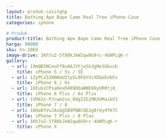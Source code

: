 ```yaml
---
layout: produk-casinghp
title: Bathing Ape Bape Camo Real Tree iPhone Case
categories: iphone

# Produk
product-title: Bathing Ape Bape Camo Real Tree iPhone Case
harga: 90000
sku: hn-1069
image-drive: 1Kh7uZ-5f80kJkW2qw0G9rc-4bNPLqK-r
gallery:
  - url: 19mQB5NCeuFfBvA6JVYjwSk3gMe3Gbuzb
    title: iPhone 5 / 5s / SE
  - url: 1ZyPCx538N0mUZtp5L0FbYVcXDQeEobFs
    title: iPhone 6 / 6s
  - url: 1EEuUzCPxa0exD489DbaWNE89yUR0tj8_
    title: iPhone 6 Plus / 6s Plus
  - url: 1VR63z-PJrwm2so_88gIZG1MKXUMaibV3
    title: iPhone 7 / 8
  - url: 10Qw8YVuJAsQgSB9PNBCQE2g8rUy4fK7C
    title: iPhone 7 Plus / 8 Plus
  - url: 1Kh7uZ-5f80kJkW2qw0G9rc-4bNPLqK-r
    title: iPhone X
---
```

